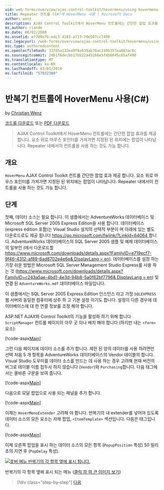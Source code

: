 ```yaml
---
uid: web-forms/overview/ajax-control-toolkit/hovermenu/using-hovermenu-with-a-repeater-control-cs
title: Repeater 컨트롤 (C#)에 HoverMenu 사용 | Microsoft Docs
author: wenz
description: AJAX Control Toolkit에서 HoverMenu 컨트롤에는 간단한 팝업 효과를 제공합니다. 요소 위로 마우스 포인터를 가져가면는 specifi에 팝업이 표시 되는 중...
ms.author: riande
ms.date: 06/02/2008
ms.assetid: e7700e7b-edc3-4183-a713-70e507cc7490
msc.legacyurl: /web-forms/overview/ajax-control-toolkit/hovermenu/using-hovermenu-with-a-repeater-control-cs
msc.type: authoredcontent
ms.openlocfilehash: 33f65a132ea9f0a939ab70ac249b397ea883ac8c
ms.sourcegitcommit: 24b1f6decbb17bb22a45166e5fdb0845c65af498
ms.translationtype: MT
ms.contentlocale: ko-KR
ms.lasthandoff: 03/01/2019
ms.locfileid: "57032380"
---
```

<a name="using-hovermenu-with-a-repeater-control-c"></a>반복기 컨트롤에 HoverMenu 사용(C#)
====================
by [Christian Wenz](https://github.com/wenz)

[코드를 다운로드](http://download.microsoft.com/download/b/0/6/b06fe835-5b8f-4c00-aef8-062c19d75b95/HoverMenu1.cs.zip) 또는 [PDF 다운로드](http://download.microsoft.com/download/b/6/a/b6ae89ee-df69-4c87-9bfb-ad1eb2b23373/hovermenu1CS.pdf)

> AJAX Control Toolkit에서 HoverMenu 컨트롤에는 간단한 팝업 효과를 제공합니다. 요소 위로 마우스 포인터를 가져가면 지정된 된 위치에는 팝업이 나타납니다. Repeater 내에서이 컨트롤을 사용 하는 것도 가능 합니다.


## <a name="overview"></a>개요

`HoverMenu` AJAX Control Toolkit 컨트롤 간단한 팝업 효과 제공 합니다. 요소 위로 마우스 포인터를 가져가면 지정된 된 위치에는 팝업이 나타납니다. Repeater 내에서이 컨트롤을 사용 하는 것도 가능 합니다.

## <a name="steps"></a>단계

첫째, 데이터 소스는 필요 합니다. 이 샘플에서는 AdventureWorks 데이터베이스 및 Microsoft SQL Server 2005 Express Edition을 사용 합니다. 데이터베이스 (express edition 포함)는 Visual Studio 설치의 선택적 부분이 며 아래에 있는 별도 다운로드로도 제공 됩니다 [ https://go.microsoft.com/fwlink/?LinkId=64064 ](https://go.microsoft.com/fwlink/?LinkId=64064)합니다. AdventureWorks 데이터베이스의 SQL Server 2005 샘플 및 예제 데이터베이스의 일부인 (에서 다운로드할 [ https://www.microsoft.com/downloads/details.aspx?FamilyID=e719ecf7-9f46-4312-af89-6ad8702e4e6e&amp; DisplayLang = en](https://www.microsoft.com/downloads/details.aspx?FamilyID=e719ecf7-9f46-4312-af89-6ad8702e4e6e&amp;DisplayLang=en)). 데이터베이스를 설정 하는 가장 쉬운 방법은 Microsoft SQL Server Management Studio Express를 사용 하는 것 ([https://www.microsoft.com/downloads/details.aspx?FamilyID=c243a5ae-4bd1-4e3d-94b8-5a0f62bf7796&amp; DisplayLang = en](https://www.microsoft.com/downloads/details.aspx?FamilyID=c243a5ae-4bd1-4e3d-94b8-5a0f62bf7796&amp;DisplayLang=en)) 및 연결 된 `AdventureWorks.mdf` 데이터베이스 파일입니다.

이 샘플에서는 SQL Server 2005 Express Edition 인스턴스 라고 가정 `SQLEXPRESS` 웹 서버와 동일한 컴퓨터에 상주 하 고 기본 설정 이기도 합니다. 설정이 다른 경우에 데이터베이스에 대 한 연결 정보를 조정 해야 합니다.

ASP.NET AJAX와 Control Toolkit의 기능을 활성화 하기 위해 합니다 `ScriptManager` 컨트롤 페이지의 아무 곳 이나 배치 해야 합니다 (하지만 내는 `<form>` 요소):

[!code-aspx[Main](using-hovermenu-with-a-repeater-control-cs/samples/sample1.aspx)]

그런 다음 페이지에 데이터 소스를 추가 합니다. 제한 된 양의 데이터를 사용 하려면만 선택 처음 5 개 항목을 AdventureWorks 데이터베이스의 Vendor 테이블의 합니다. Visual Studio 도우미를 데이터 소스를 만드는 데 사용 하는 경우 고려해 현재 버전의 버그로 테이블 이름 접두사 하지 않습니다 (`Vendor`)와 `Purchasing`합니다. 다음 태그에서는 올바른 구문을 보여 줍니다.

[!code-aspx[Main](using-hovermenu-with-a-repeater-control-cs/samples/sample2.aspx)]

다음으로 모달 팝업으로 사용 되는 패널을 추가 합니다.

[!code-aspx[Main](using-hovermenu-with-a-repeater-control-cs/samples/sample3.aspx)]

이제는 `HoverMenuExtender` 고려해 야 합니다. 반복기의 내 extender를 넣어야 있도록 데이터 소스의 모든 요소는 자체 팝업, `<ItemTemplate>` 섹션입니다. 다음은 태그입니다.

[!code-aspx[Main](using-hovermenu-with-a-repeater-control-cs/samples/sample4.aspx)]

이제 오른쪽 팝업을 표시 하는 데이터 소스의 모든 항목 (`PopupPosition` 특성) 50 밀리초의 지연 후 (`PopDelay` 특성).


[![호버 메뉴 반복기의 각 항목 옆에 표시 됩니다.](using-hovermenu-with-a-repeater-control-cs/_static/image2.png)](using-hovermenu-with-a-repeater-control-cs/_static/image1.png)

반복기의 각 항목 옆에 표시 되는 메뉴 ([클릭 하 여 큰 이미지 보기](using-hovermenu-with-a-repeater-control-cs/_static/image3.png))

> [!div class="step-by-step"]
> [다음](using-hovermenu-with-a-repeater-control-vb.md)
